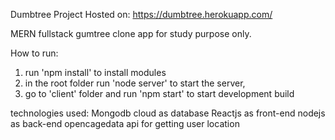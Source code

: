Dumbtree Project
Hosted on: https://dumbtree.herokuapp.com/



MERN fullstack gumtree clone app for study purpose only.

How to run:

  1. run 'npm install' to install modules
  2. in the root folder run 'node server' to start the server, 
  3. go to 'client' folder and run 'npm start' to start development build


technologies used:
  Mongodb cloud as database
  Reactjs as front-end
  nodejs as back-end
  opencagedata api for getting user location



